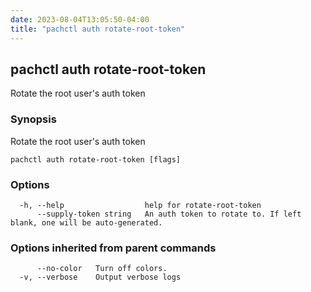 ```yaml
---
date: 2023-08-04T13:05:50-04:00
title: "pachctl auth rotate-root-token"
---
```


## pachctl auth rotate-root-token

Rotate the root user's auth token

### Synopsis

Rotate the root user's auth token

```
pachctl auth rotate-root-token [flags]
```

### Options

```
  -h, --help                  help for rotate-root-token
      --supply-token string   An auth token to rotate to. If left blank, one will be auto-generated.
```

### Options inherited from parent commands

```
      --no-color   Turn off colors.
  -v, --verbose    Output verbose logs
```